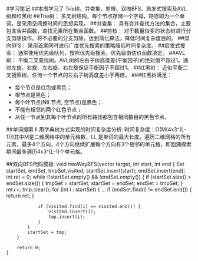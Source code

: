 #学习笔记
##本周学习了 
Trie树、并查集、剪枝、双向BFS、启发式搜索及AVL树和红黑树
##Trie树：
多叉树结构，每个节点存储一个字母，路径即为一个单词。是采用空间换时间的思想实现。
##并查集：
具有合并查找方法的集合，主要包含合并函数，查找元素所在集合函数。
##剪枝：
对于数量较多的状态树进行分支剪除操作。将不必要的分支剪除，达到简化算法，降低时间复杂度目的。
##双向BFS：
采用首尾同时进行广度优先搜索的策略降低时间复杂度。
##启发式搜索：
通常使用优先级队列，按照优先级搜索，优先级由估价函数决定。
##AVL树：
平衡二叉查找树。AVL树的左右子树高度差(平衡因子)的绝对值不超过1。通过左旋、右旋、左右旋、右左旋保证平衡因子不超过1。
##红黑树：
近似平衡二叉搜索树，任何一个节点的左右子树高度差小于两倍。
###红黑树满足：
- 每个节点是红色或黑色；
- 根节点是黑色；
- 每个叶节点(NIL节点, 空节点)是黑色；
- 不能有相邻的两个红色节点；
- 从任一节点到其每个叶节点的所有路径都包含相同数目的黑色节点。

##单词搜索 II 用字典树方式实现的时间复杂度分析:
 时间复杂度：O(M(4x3^(L-1)))其中M是二维网格中的单元格数，LL 是单词的最大长度。遍历二维网格的所有元素，最多4个方向，4个方向继续扩展每个方向有3个相邻的单元格，即回溯探索期间最多遍历4x3^(L-1)个单元格。

##双向BFS代码模板: 
    void twoWayBFS(vector<int> target, int start, int end {
	    Set<int> startSet, endSet, tmpSet,visited;
	    startSet.insert(start);
	    endSet.insert(end);
	    int ret = 0;
	    while (!startSet.empty() && !endSet.empty()) {
	        if (startSet.size() > endSet.size()) {
	            tmpSet = startSet;
	            startSet = endSet;
	            endSet = tmpSet;
	        }
	        ret++;
	        tmp.clear();
	        for (int i : startSet) {
	            ...
	            if (endSet.find(i) != endSet.end()) {
	                return ret;
	            }
	
	            if (visited.find(i) == visited.end()) {
	                visited.insert(i);
	                tmp.insert(i);
	            }
	        }
	        startSet = tmp;
	    }
	    
	    return 0;
	}


